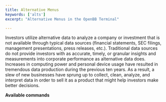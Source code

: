 ```yaml
---
title: Alternative Menus
keywords: ['alts']
excerpt: "Alternative Menus in the OpenBB Terminal"

---
```


Investors utilize alternative data to analyze a company or investment that is
not available through typical data sources (financial statements, SEC filings,
management presentations, press releases, etc.). Traditional data sources do not
provide investors with as accurate, timely, or granular insights and
measurements into corporate performance as alternative data does. Increases in
computing power and personal device usage have resulted in tremendous data
production during the previous ten years. As a result, a slew of new businesses
have sprung up to collect, clean, analyze, and interpret data in order to sell
it as a product that might help investors make better decisions.

**Available commands**
